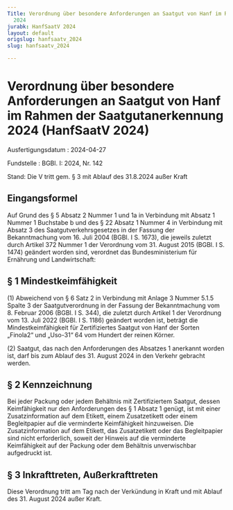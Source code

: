 ```yaml
---
Title: Verordnung über besondere Anforderungen an Saatgut von Hanf im Rahmen der Saatgutanerkennung
  2024
jurabk: HanfSaatV 2024
layout: default
origslug: hanfsaatv_2024
slug: hanfsaatv_2024

---
```


# Verordnung über besondere Anforderungen an Saatgut von Hanf im Rahmen der Saatgutanerkennung 2024 (HanfSaatV 2024)

Ausfertigungsdatum
:   2024-04-27

Fundstelle
:   BGBl. I: 2024, Nr. 142

Stand: Die V tritt gem. § 3 mit Ablauf des 31.8.2024 außer Kraft

## Eingangsformel

Auf Grund des § 5 Absatz 2 Nummer 1 und 1a in Verbindung mit Absatz 1 Nummer 1 Buchstabe b und des § 22 Absatz 1 Nummer 4 in Verbindung mit Absatz 3 des Saatgutverkehrsgesetzes in der Fassung der Bekanntmachung vom 16. Juli 2004 (BGBl. I S. 1673), die jeweils zuletzt durch Artikel 372 Nummer 1 der Verordnung vom 31. August 2015 (BGBl. I S. 1474) geändert worden sind, verordnet das Bundesministerium für Ernährung und Landwirtschaft:


## § 1 Mindestkeimfähigkeit

(1) Abweichend von § 6 Satz 2 in Verbindung mit Anlage 3 Nummer 5.1.5 Spalte 3 der Saatgutverordnung in der Fassung der Bekanntmachung vom 8. Februar 2006 (BGBl. I S. 344), die zuletzt durch Artikel 1 der Verordnung vom 13. Juli 2022 (BGBl. I S. 1186) geändert worden ist, beträgt die Mindestkeimfähigkeit für Zertifiziertes Saatgut von Hanf der Sorten „Finola2“ und „Uso-31“ 64 vom Hundert der reinen Körner.

(2) Saatgut, das nach den Anforderungen des Absatzes 1 anerkannt worden ist, darf bis zum Ablauf des 31. August 2024 in den Verkehr gebracht werden.


## § 2 Kennzeichnung

Bei jeder Packung oder jedem Behältnis mit Zertifiziertem Saatgut, dessen Keimfähigkeit nur den Anforderungen des § 1 Absatz 1 genügt, ist mit einer Zusatzinformation auf dem Etikett, einem Zusatzetikett oder einem Begleitpapier auf die verminderte Keimfähigkeit hinzuweisen. Die Zusatzinformation auf dem Etikett, das Zusatzetikett oder das Begleitpapier sind nicht erforderlich, soweit der Hinweis auf die verminderte Keimfähigkeit auf der Packung oder dem Behältnis unverwischbar aufgedruckt ist.


## § 3 Inkrafttreten, Außerkrafttreten

Diese Verordnung tritt am Tag nach der Verkündung in Kraft und mit Ablauf des 31. August 2024 außer Kraft.

